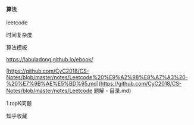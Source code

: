 #### 算法

leetcode

时间复杂度

算法模板

https://labuladong.github.io/ebook/

[https://github.com/CyC2018/CS-Notes/blob/master/notes/Leetcode%20%E9%A2%98%E8%A7%A3%20-%20%E7%9B%AE%E5%BD%95.md](https://github.com/CyC2018/CS-Notes/blob/master/notes/Leetcode 题解 - 目录.md)

1.topK问题

知乎收藏

